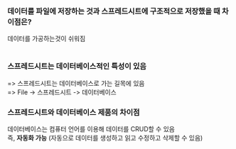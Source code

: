 ### 데이터를 파일에 저장하는 것과 스프레드시트에 구조적으로 저장했을 때 차이점은?<br>
 데이터를 가공하는것이 쉬워짐<br><br>


### 스프레드시트는 데이터베이스적인 특성이 있음
=> 스프레드시트는 데이터베이스로 가는 길목에 있음<br>
=> File -> 스프레드시트 -> 데이터베이스<br>

### 스프레드시트와 데이터베이스 제품의 차이점

데이터베이스는 컴퓨터 언어를 이용해 데이터를 CRUD할 수 있음<br>
즉, **자동화 가능** (자동으로 데이터를 생성하고 읽고 수정하고 삭제할 수 있음)


